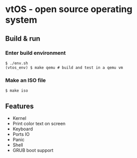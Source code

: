 # vtOS - open source operating system 

## Build & run

### Enter build environment

```
$ ./env.sh
(vtos_env) $ make qemu # build and test in a qemu vm
```

### Make an ISO file

```
$ make iso
```

## Features
*  Kernel
*  Print color text on screen
*  Keyboard 
*  Ports IO
*  Panic
*  Shell
*  GRUB boot support 